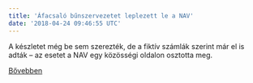 ```yaml
---
title: 'Áfacsaló bűnszervezetet leplezett le a NAV'
date: '2018-04-24 09:46:55 UTC'
---
```


A készletet még be sem szerezték, de a fiktív számlák szerint már el is adták – az esetet a NAV egy közösségi oldalon osztotta meg.


[Bővebben](https://ift.tt/2HQketU)
